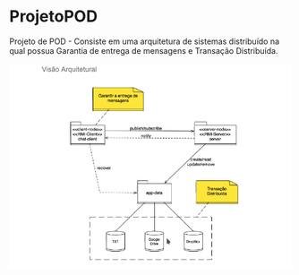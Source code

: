 # ProjetoPOD
Projeto de POD - Consiste em uma arquitetura de sistemas distribuído na qual possua Garantia de entrega de mensagens e Transação Distribuída.

![Visão Arquitural](https://github.com/dijalmasilva/ProjetoPOD/blob/master/visaoarquitetural.png)
